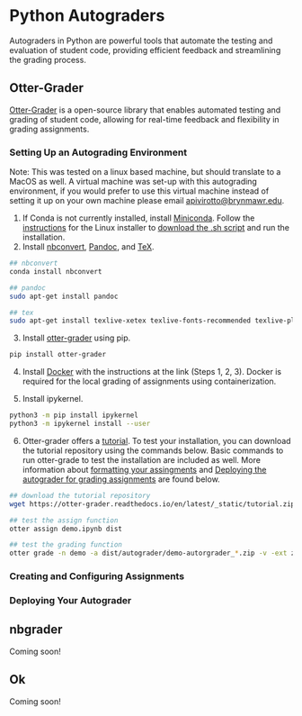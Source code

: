 # Python Autograders
Autograders in Python are powerful tools that automate the testing and evaluation of student code, providing efficient feedback and streamlining the grading process.

## Otter-Grader
[Otter-Grader](https://otter-grader.readthedocs.io/en/latest/index.html#) is a open-source library that enables automated testing and grading of student code, allowing for real-time feedback and flexibility in grading assignments. 

### Setting Up an Autograding Environment
Note: This was tested on a linux based machine, but should translate to a MacOS as well.  A virtual machine was set-up with this autograding environment, if you would prefer to use this virtual machine instead of setting it up on your own machine please email apivirotto@brynmawr.edu. 

1. If Conda is not currently installed, install [Miniconda](https://docs.anaconda.com/miniconda/miniconda-install/). Follow the [instructions](https://docs.anaconda.com/miniconda/miniconda-install/#installing-miniconda) for the Linux installer to [download the .sh script](https://docs.anaconda.com/miniconda/#miniconda-latest-installer-links) and run the installation. 
2. Install [nbconvert](https://nbconvert.readthedocs.io/en/latest/install.html#installing-nbconvert), [Pandoc](https://nbconvert.readthedocs.io/en/latest/install.html#installing-pandoc), and [TeX](https://nbconvert.readthedocs.io/en/latest/install.html#installing-tex).

```bash
## nbconvert
conda install nbconvert

## pandoc
sudo apt-get install pandoc

## tex
sudo apt-get install texlive-xetex texlive-fonts-recommended texlive-plain-generic
```

<ol start="3">
<li>Install <a href="https://otter-grader.readthedocs.io/en/latest/index.html#installation">otter-grader</a> using pip.</li> 
</ol> 

```bash
pip install otter-grader
```

<ol start="4">
<li>Install <a href="https://docs.docker.com/engine/install/ubuntu/#install-using-the-repository">Docker</a> with the instructions at the link (Steps 1, 2, 3). Docker is required for the local grading of assignments using containerization. </li>
</ol> 

<ol start="5">
<li>Install ipykernel. </li>
</ol> 

```bash
python3 -m pip install ipykernel
python3 -m ipykernel install --user
```

<ol start="6">
<li>Otter-grader offers a <a href="https://otter-grader.readthedocs.io/en/latest/tutorial.html">tutorial</a>. To test your installation, you can download the tutorial repository using the commands below. Basic commands to run otter-grade to test the installation are included as well. More information about <a href="#creating-and-configuring-assignments">formatting your assingments</a> and <a href="#deploying-your-autograder">Deploying the autograder for grading assignments</a> are found below. </li>
</ol> 

```bash
## download the tutorial repository
wget https://otter-grader.readthedocs.io/en/latest/_static/tutorial.zip

## test the assign function
otter assign demo.ipynb dist

## test the grading function
otter grade -n demo -a dist/autograder/demo-autorgrader_*.zip -v -ext zip submissions/zips
```

### Creating and Configuring Assignments



### Deploying Your Autograder

## nbgrader
Coming soon!

## Ok
Coming soon!